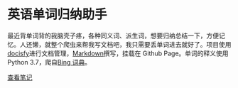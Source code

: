 # 英语单词归纳助手

最近背单词背的我脑壳子疼，各种同义词、派生词，想要归纳总结一下，方便记忆。人还懒，就整个爬虫来帮我写文档吧，我只需要丢单词进去就好了。项目使用[docisfy](https://docsify.js.org/)进行文档管理，[Markdown](https://zh.wikipedia.org/wiki/Markdown)撰写，挂载在 Github Page。单词的释义使用 Python 3.7，爬自[Bing 词典](https://www.bing.com/dict)。

[查看笔记](https://fatsheepkiwi.github.io/language-study-helper/)
